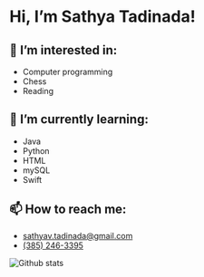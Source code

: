 # Hi, I’m Sathya Tadinada!

## 👀 I’m interested in:
  - Computer programming
  - Chess
  - Reading
## 🌱 I’m currently learning:
  - Java
  - Python
  - HTML
  - mySQL
  - Swift
## 📫 How to reach me:
  - [sathyav.tadinada@gmail.com](mailto:sathyav.tadinada@gmail.com)
  - [(385) 246-3395](tel:3852463395)

![Github stats](https://github-readme-stats.vercel.app/api?username=SathyaTadinada&theme=darcula)
<!---
SathyaTadinada/SathyaTadinada is a ✨ special ✨ repository because its `README.md` (this file) appears on your GitHub profile.
You can click the Preview link to take a look at your changes.
--->
